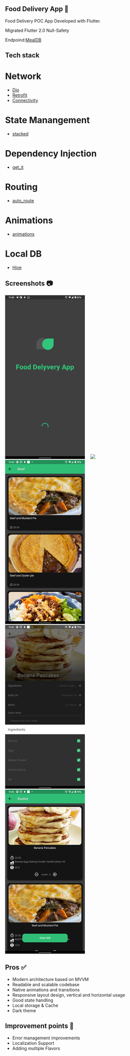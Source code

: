 ## Food Delivery App 🍝

Food Delivery POC App Developed with Flutter.

Migrated Flutter 2.0 Null-Safety

Endpoind:[MealDB](https://www.themealdb.com) 

## Tech stack

# Network
* [Dio](https://pub.dev/packages/dio)
* [Retrofit](https://pub.dev/packages/retrofit)
* [Connectivity](https://pub.dev/packages/connectivity)
# State Manangement
* [stacked](https://pub.dev/packages/stacked)
# Dependency Injection
* [get_it](https://pub.dev/packages/get_it)
# Routing
* [auto_route](https://pub.dev/packages/auto_route)
# Animations
* [animations](https://pub.dev/packages/animations)
# Local DB
* [Hive](https://pub.dev/packages/hive)


## Screenshots 📷
<img src="/screenshots/1.png" width="260"> &emsp;<img src="/screenshots/w.png" width="260"> &emsp;<img src="/screenshots/3.png" width="260"> &emsp;<img src="/screenshots/4.png" width="260"> &emsp;<img src="/screenshots/5.png" width="260">

## Pros ✅
* Modern architecture based on MVVM
* Readable and scalable codebase
* Native animations and transitions
* Responsive layout design, vertical and horizontal usage
* Good state handling
* Local storage & Cache
* Dark theme

## Improvement points 📌
* Error management improvements
* Localization Support
* Adding multiple Flavors
